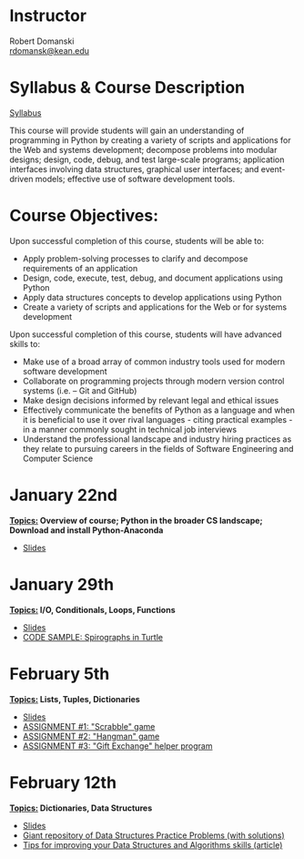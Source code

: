 # Instructor

Robert Domanski<br>
<a href="mailto:rdomansk@kean.edu">rdomansk@kean.edu</a>


# Syllabus & Course Description

<a href="https://drive.google.com/file/d/1xfeF65X9mVsB-IBsYOCNgWyeFaLHCMYO/view?usp=sharing">Syllabus</a>

This course will provide students will gain an understanding of programming in Python by creating a variety of scripts and applications for the Web and systems development; decompose problems into modular designs; design, code, debug, and test large-scale programs; application interfaces involving data structures, graphical user interfaces; and event-driven models; effective use of software development tools.


# Course Objectives:  

Upon successful completion of this course, students will be able to:
- Apply problem-solving processes to clarify and decompose requirements of an application
- Design, code, execute, test, debug, and document applications using Python
- Apply data structures concepts to develop applications using Python
- Create a variety of scripts and applications for the Web or for systems development

Upon successful completion of this course, students will have advanced skills to:
- Make use of a broad array of common industry tools used for modern software development
- Collaborate on programming projects through modern version control systems (i.e. – Git and GitHub)
- Make design decisions informed by relevant legal and ethical issues
- Effectively communicate the benefits of Python as a language and when it is beneficial to use it over rival languages - citing practical examples - in a manner commonly sought in technical job interviews
- Understand the professional landscape and industry hiring practices as they relate to pursuing careers in the fields of Software Engineering and Computer Science



# January 22nd

<b><u>Topics:</u>  Overview of course; Python in the broader CS landscape; Download and install Python-Anaconda</b>
- <a href="https://drive.google.com/file/d/1hf0Iv1BbIUzDlCK5DfoWTYX2O-eW0t7G/view?usp=sharing">Slides</a>


# January 29th

<b><u>Topics:</u> I/O, Conditionals, Loops, Functions</b>
- <a href="https://drive.google.com/file/d/1N-mTPuF_8oZOm1FOKF4dEbEqmyUZEUEb/view?usp=sharing">Slides</a>
- <a href="https://drive.google.com/file/d/1bxLqwqNPp6mIhjMn_KdFtwdBVHaFWof-/view?usp=sharing">CODE SAMPLE: Spirographs in Turtle</a>


# February 5th

<b><u>Topics:</u> Lists, Tuples, Dictionaries</b>
- <a href="https://drive.google.com/file/d/1mOanK25BZ_jPxDhriNWAZRvECWbR_UIW/view?usp=sharing">Slides</a>
- <a href="https://drive.google.com/file/d/1KkxCv4GvbIoXp9yj3lvm0f79HiIL6ALf/view?usp=sharing">ASSIGNMENT #1: "Scrabble" game</a>
- <a href="https://drive.google.com/file/d/16WhNz9fI0usP3o-EAda0SyKXUYs852PV/view?usp=sharing">ASSIGNMENT #2: "Hangman" game</a>
- <a href="https://drive.google.com/file/d/1ie2iJef4_YhGncdrE66JJI0wrWQl8s8P/view?usp=sharing">ASSIGNMENT #3: "Gift Exchange" helper program</a>


# February 12th

<b><u>Topics:</u> Dictionaries, Data Structures</b>
- <a href="">Slides</a>
- <a href="https://github.com/NYC-TTP/Data-Structures-Algorithms/blob/master/README.md">Giant repository of Data Structures Practice Problems (with solutions)
- <a href="https://medium.com/@fabianterh/how-to-improve-your-data-structures-algorithms-and-problem-solving-skills-af50971cba60">Tips for improving your Data Structures and Algorithms skills (article)</a>



